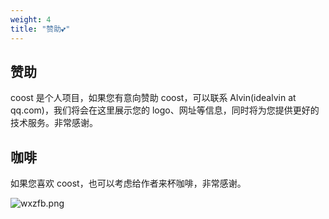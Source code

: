 ```yaml
---
weight: 4
title: "赞助💕"
---
```



## 赞助

coost 是个人项目，如果您有意向赞助 coost，可以联系 Alvin(idealvin at qq.com)，我们将会在这里展示您的 logo、网址等信息，同时将为您提供更好的技术服务。非常感谢。




## 咖啡

如果您喜欢 coost，也可以考虑给作者来杯咖啡，非常感谢。

![wxzfb.png](/images/wxzfb.png)
